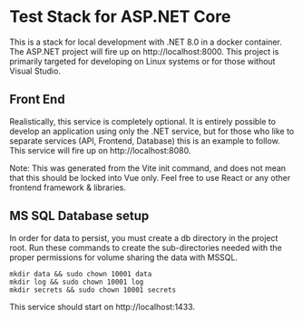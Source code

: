 # Test Stack for ASP.NET Core
This is a stack for local development with .NET 8.0 in a docker container. The ASP.NET project will fire up on http://localhost:8000. This project is primarily targeted for developing on Linux systems or for those without Visual Studio.

## Front End
Realistically, this service is completely optional. It is entirely possible to develop an application using only the .NET service, but for those who like to separate services (API, Frontend, Database) this is an example to follow. This service will fire up on http://localhost:8080.

Note: This was generated from the Vite init command, and does not mean that this should be locked into Vue only. Feel free to use React or any other frontend framework & libraries.

## MS SQL Database setup
In order for data to persist, you must create a db directory in the project root. Run these commands to create the sub-directories needed with the proper permissions for volume sharing the data with MSSQL.
```
mkdir data && sudo chown 10001 data
mkdir log && sudo chown 10001 log
mkdir secrets && sudo chown 10001 secrets
```
This service should start on http://localhost:1433.